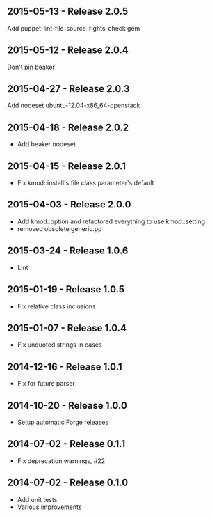 ## 2015-05-13 - Release 2.0.5

Add puppet-lint-file_source_rights-check gem

## 2015-05-12 - Release 2.0.4

Don't pin beaker

## 2015-04-27 - Release 2.0.3

Add nodeset ubuntu-12.04-x86_64-openstack

## 2015-04-18 - Release 2.0.2

- Add beaker nodeset

## 2015-04-15 - Release 2.0.1

- Fix kmod::install's file class parameter's default

## 2015-04-03 - Release 2.0.0

- Add kmod::option and refactored everything to use kmod::setting
- removed obsolete generic.pp

## 2015-03-24 - Release 1.0.6

- Lint

## 2015-01-19 - Release 1.0.5

- Fix relative class inclusions

## 2015-01-07 - Release 1.0.4

- Fix unquoted strings in cases

## 2014-12-16 - Release 1.0.1

- Fix for future parser

## 2014-10-20 - Release 1.0.0

- Setup automatic Forge releases

## 2014-07-02 - Release 0.1.1

- Fix deprecation warnings, #22

## 2014-07-02 - Release 0.1.0

- Add unit tests
- Various improvements
